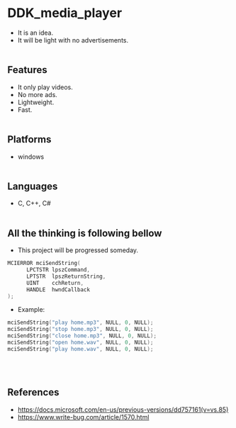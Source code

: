# DDK_media_player
* It is an idea.
* It will be light with no advertisements.
<br><br/>

## Features
* It only play videos.
* No more ads.
* Lightweight.
* Fast.
<br><br/>

## Platforms
* windows
<br><br/>

## Languages
* C, C++, C#
<br><br/>

## All the thinking is following bellow
* This project will be progressed someday.
```c
MCIERROR mciSendString(
      LPCTSTR lpszCommand,
      LPTSTR  lpszReturnString,
      UINT    cchReturn,
      HANDLE  hwndCallback
);
```

* Example:
```c
mciSendString("play home.mp3", NULL, 0, NULL);
mciSendString("stop home.mp3", NULL, 0, NULL);
mciSendString("close home.mp3", NULL, 0, NULL);
mciSendString("open home.wav", NULL, 0, NULL);
mciSendString("play home.wav", NULL, 0, NULL);
```
<br><br/>

## References
* https://docs.microsoft.com/en-us/previous-versions/dd757161(v=vs.85)
* https://www.write-bug.com/article/1570.html

